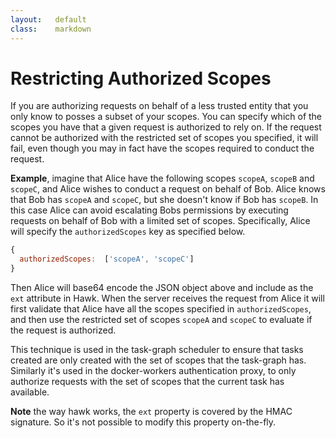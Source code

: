 ```yaml
---
layout:   default
class:    markdown
---
```

Restricting Authorized Scopes
=============================
If you are authorizing requests on behalf of a less trusted entity that you only
know to posses a subset of your scopes. You can specify which of the scopes you
have that a given request is authorized to rely on. If the request cannot be
authorized with the restricted set of scopes you specified, it will fail, even
though you may in fact have the scopes required to conduct the request.

**Example**, imagine that Alice have the following scopes `scopeA`, `scopeB` and
`scopeC`, and Alice wishes to conduct a request on behalf of Bob. Alice knows
that Bob has `scopeA` and `scopeC`, but she doesn't know if Bob has `scopeB`.
In this case Alice can avoid escalating Bobs permissions by executing requests
on behalf of Bob with a limited set of scopes.
Specifically, Alice will specify the `authorizedScopes` key as specified below.

```js
{
  authorizedScopes:  ['scopeA', 'scopeC']
}
```

Then Alice will base64 encode the JSON object above and include as the `ext`
attribute in Hawk. When the server receives the request from Alice it will
first validate that Alice have all the scopes specified in `authorizedScopes`,
and then use the restricted set of scopes `scopeA` and `scopeC` to evaluate
if the request is authorized.

This technique is used in the task-graph scheduler to ensure that tasks created
are only created with the set of scopes that the task-graph has. Similarly it's
used in the docker-workers authentication proxy, to only authorize requests with
the set of scopes that the current task has available.

**Note** the way hawk works, the `ext` property is covered by the HMAC
signature. So it's not possible to modify this property on-the-fly.
